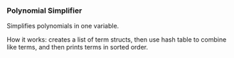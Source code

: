 ### Polynomial Simplifier
Simplifies polynomials in one variable.

How it works: creates a list of term structs, then use hash table to combine
like terms, and then prints terms in sorted order.
